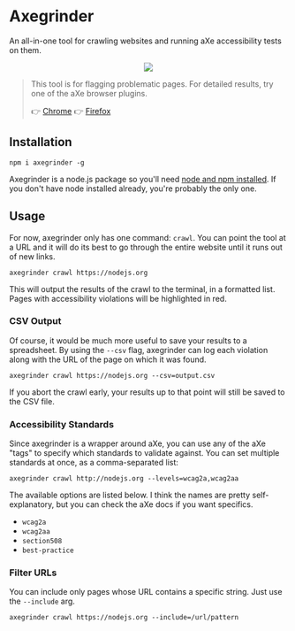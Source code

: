 # Axegrinder

An all-in-one tool for crawling websites and running aXe accessibility tests on them.

<p align="center">
  <img src="http://i.imgur.com/BOYkHfu.gif" />
</p>

> This tool is for flagging problematic pages. For detailed results, try one of the aXe browser plugins.
>
> 👉 [Chrome](https://chrome.google.com/webstore/detail/axe/lhdoppojpmngadmnindnejefpokejbdd) 👉 [Firefox](https://addons.mozilla.org/en-us/firefox/addon/axe-devtools/)

## Installation

```
npm i axegrinder -g
```

Axegrinder is a node.js package so you'll need [node and npm installed](https://nodejs.org). If you don't have node installed already, you're probably the only one.

## Usage

For now, axegrinder only has one command: `crawl`. You can point the tool at a URL and it will do its best to go through the entire website until it runs out of new links.

```
axegrinder crawl https://nodejs.org
```

This will output the results of the crawl to the terminal, in a formatted list. Pages with accessibility violations will be highlighted in red.

### CSV Output

Of course, it would be much more useful to save your results to a spreadsheet. By using the `--csv` flag, axegrinder can log each violation along with the URL of the page on which it was found.

```
axegrinder crawl https://nodejs.org --csv=output.csv
```

If you abort the crawl early, your results up to that point will still be saved to the CSV file.

### Accessibility Standards

Since axegrinder is a wrapper around aXe, you can use any of the aXe "tags" to specify which standards to validate against. You can set multiple standards at once, as a comma-separated list:

```
axegrinder crawl http://nodejs.org --levels=wcag2a,wcag2aa
```

The available options are listed below. I think the names are pretty self-explanatory, but you can check the aXe docs if you want specifics.

- `wcag2a`
- `wcag2aa`
- `section508`
- `best-practice`

### Filter URLs

You can include only pages whose URL contains a specific string. Just use the `--include` arg.

```
axegrinder crawl https://nodejs.org --include=/url/pattern
```
